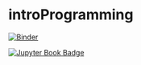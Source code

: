 # introProgramming
[![Binder](https://mybinder.org/badge_logo.svg)](https://mybinder.org/v2/gh/maveme/introProgramming.git/master)

[![Jupyter Book Badge](https://jupyterbook.org/badge.svg)](<https://maveme.github.io/introProgramming/intro.html>)